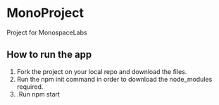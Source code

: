 # MonoProject
Project for MonospaceLabs

## How to run the app
1. Fork the project on your local repo and download the files.
2. Run the npm init command in order to download the node_modules required.
3. .Run npm start

